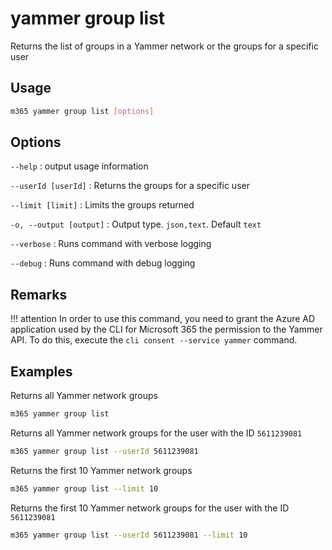 # yammer group list

Returns the list of groups in a Yammer network or the groups for a specific user

## Usage

```sh
m365 yammer group list [options]
```

## Options

`--help`
: output usage information

`--userId [userId]`
: Returns the groups for a specific user

`--limit [limit]`
: Limits the groups returned

`-o, --output [output]`
: Output type. `json,text`. Default `text`

`--verbose`
: Runs command with verbose logging

`--debug`
: Runs command with debug logging

## Remarks

!!! attention
    In order to use this command, you need to grant the Azure AD application used by the CLI for Microsoft 365 the permission to the Yammer API. To do this, execute the `cli consent --service yammer` command.

## Examples

Returns all Yammer network groups

```sh
m365 yammer group list
```

Returns all Yammer network groups for the user with the ID `5611239081`

```sh
m365 yammer group list --userId 5611239081
```

Returns the first 10 Yammer network groups

```sh
m365 yammer group list --limit 10
```

Returns the first 10 Yammer network groups for the user with the ID `5611239081`

```sh
m365 yammer group list --userId 5611239081 --limit 10
```
